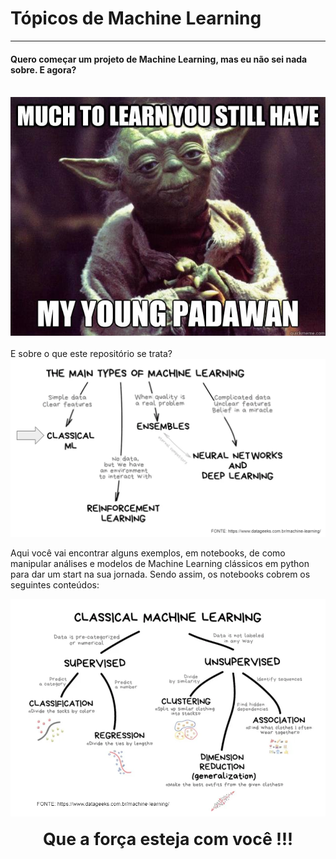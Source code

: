 # Tópicos de Machine Learning
-----------------------------

#### Quero começar um projeto de Machine Learning, mas eu não sei nada sobre. E agora?

<br>

<center><img src="imgs/meme.jpeg" width="600"/></center>

<br>
E sobre o que este repositório se trata?

<center><img src="imgs/mapa_ml.png" width="600"/></center>

Aqui você vai encontrar alguns exemplos, em notebooks, de como manipular análises e modelos de Machine Learning clássicos em python para dar um start na sua jornada. Sendo assim, os notebooks cobrem os seguintes conteúdos:

<center><img src="imgs/classic_ml.png" width="600"/></center>

<br>

<div align="center", style="font-size: 20pt", color="blue">
  <b>Que a força esteja com você !!!</b>
</div>

